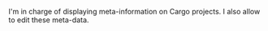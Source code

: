 I'm in charge of displaying meta-information on Cargo projects.
I also allow to edit these meta-data.